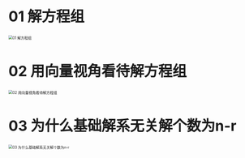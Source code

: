 # 01 解方程组

<img src="https://cvp.oss-cn-shanghai.aliyuncs.com/picgo/202403051734584.png" alt="01 解方程组" style="zoom:50%;" />

# 02 用向量视角看待解方程组

<img src="https://cvp.oss-cn-shanghai.aliyuncs.com/picgo/202403091413333.png" alt="02 用向量视角看待解方程组" style="zoom:50%;" />



# 03 为什么基础解系无关解个数为n-r

<img src="https://cvp.oss-cn-shanghai.aliyuncs.com/picgo/202403091414371.png" alt="03 为什么基础解系无关解个数为n-r" style="zoom:50%;" />
